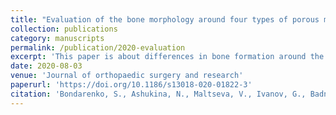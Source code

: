 ```yaml
---
title: "Evaluation of the bone morphology around four types of porous metal implants placed in distal femur of ovariectomized rats"
collection: publications
category: manuscripts
permalink: /publication/2020-evaluation
excerpt: 'This paper is about differences in bone formation around the different materials in the osteoporosis model.'
date: 2020-08-03
venue: 'Journal of orthopaedic surgery and research'
paperurl: 'https://doi.org/10.1186/s13018-020-01822-3'
citation: 'Bondarenko, S., Ashukina, N., Maltseva, V., Ivanov, G., Badnaoui, A. A., & Schwarzkopf, R. (2020). &quot;Evaluation of the bone morphology around four types of porous metal implants placed in distal femur of ovariectomized rats.&quot; <i>Journal of orthopaedic surgery and research</i>. 15(1).'
---
```


